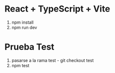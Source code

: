 # React + TypeScript + Vite

1. npm install
2. npm run dev


# Prueba Test

1. pasarse a la rama test - git checkout test
2. npm test
